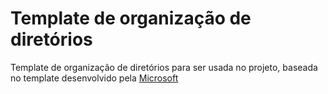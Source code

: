 # Template de organização de diretórios

Template de organização de diretórios para ser usada no projeto, baseada no template desenvolvido pela [Microsoft](https://github.com/Azure/Azure-TDSP-ProjectTemplate)